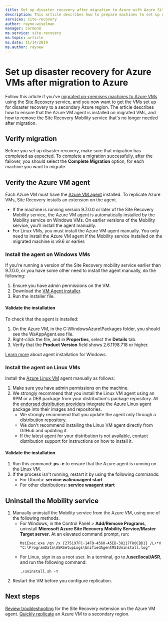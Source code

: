 ```yaml
---
title: Set up disaster recovery after migration to Azure with Azure Site Recovery 
description: This article describes how to prepare machines to set up disaster recovery between Azure regions after migration to Azure using Azure Site Recovery.
services: site-recovery
author: rayne-wiselman
manager: carmonm
ms.service: site-recovery
ms.topic: article
ms.date: 11/14/2019
ms.author: raynew
---
```


# Set up disaster recovery for Azure VMs after migration to Azure 


Follow this article if you've [migrated on-premises machines to Azure VMs](tutorial-migrate-on-premises-to-azure.md) using the [Site Recovery](site-recovery-overview.md) service, and you now want to get the VMs set up for disaster recovery to a secondary Azure region. The article describes how to ensure that the Azure VM agent is installed on migrated VMs, and how to remove the Site Recovery Mobility service that's no longer needed after migration.



## Verify migration

Before you set up disaster recovery, make sure that migration has completed as expected. To complete a migration successfully, after the failover, you should select the **Complete Migration** option, for each machine you want to migrate. 

## Verify the Azure VM agent

Each Azure VM must have the [Azure VM agent](../virtual-machines/extensions/agent-windows.md) installed. To replicate Azure VMs, Site Recovery installs an extension on the agent.

- If the machine is running version 9.7.0.0 or later of the Site Recovery Mobility service, the Azure VM agent is automatically installed by the Mobility service on Windows VMs. On earlier versions of the Mobility service, you'll install the agent manually.
- For Linux VMs, you must install the Azure VM agent manually. You only need to install the Azure VM agent if the Mobility service installed on the migrated machine is v9.6 or earlier.


### Install the agent on Windows VMs

If you're running a version of the Site Recovery mobility service earlier than 9.7.0.0, or you have some other need to install the agent manually, do the following:  

1. Ensure you have admin permissions on the VM.
2. Download the [VM Agent installer](https://go.microsoft.com/fwlink/?LinkID=394789&clcid=0x409).
3. Run the installer file.

#### Validate the installation
To check that the agent is installed:

1. On the Azure VM, in the C:\WindowsAzure\Packages folder, you should see the WaAppAgent.exe file.
2. Right-click the file, and in **Properties**, select the **Details** tab.
3. Verify that the **Product Version** field shows 2.6.1198.718 or higher.

[Learn more](https://docs.microsoft.com/azure/virtual-machines/extensions/agent-windows) about agent installation for Windows.

### Install the agent on Linux VMs

Install the [Azure Linux VM](../virtual-machines/extensions/agent-linux.md) agent manually as follows:

1. Make sure you have admin permissions on the machine.
2. We strongly recommend that you install the Linux VM agent using an RPM or a DEB package from your distribution's package repository. All the [endorsed distribution providers](https://docs.microsoft.com/azure/virtual-machines/linux/endorsed-distros) integrate the Azure Linux agent package into their images and repositories.
    - We strongly recommend that you update the agent only through a distribution repository.
    - We don't recommend installing the Linux VM agent directly from GitHub and updating it.
    -  If the latest agent for your distribution is not available, contact distribution support for instructions on how to install it. 

#### Validate the installation 

1. Run this command: **ps -e** to ensure that the Azure agent is running on the Linux VM.
2. If the process isn't running, restart it by using the following commands:
    - For Ubuntu: **service walinuxagent start**
    - For other distributions: **service waagent start**


## Uninstall the Mobility service

1. Manually uninstall the Mobility service from the Azure VM, using one of the following methods. 
    - For Windows, in the Control Panel > **Add/Remove Programs**, uninstall **Microsoft Azure Site Recovery Mobility Service/Master Target server**. At an elevated command prompt, run:
        ```
        MsiExec.exe /qn /x {275197FC-14FD-4560-A5EB-38217F80CBD1} /L+*V "C:\ProgramData\ASRSetupLogs\UnifiedAgentMSIUninstall.log"
        ```
    - For Linux, sign in as a root user. In a terminal, go to **/user/local/ASR**, and run the following command:
        ```
        ./uninstall.sh -Y
        ```
2. Restart the VM before you configure replication.

## Next steps

[Review troubleshooting](site-recovery-extension-troubleshoot.md) for the Site Recovery extension on the Azure VM agent.
[Quickly replicate](azure-to-azure-quickstart.md) an Azure VM to a secondary region.
